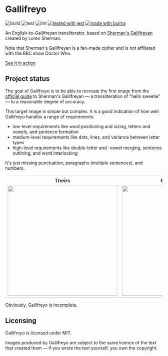 # Gallifreyo

![build](https://github.com/rossjrw/gallifreyo/workflows/build/badge.svg)
![test](https://github.com/rossjrw/gallifreyo/workflows/test/badge.svg)
![lint](https://github.com/rossjrw/gallifreyo/workflows/lint/badge.svg)
[![tested with jest](https://img.shields.io/badge/tested_with-jest-99424f?logo=jest)](https://github.com/facebook/jest)
[![made with bulma](https://img.shields.io/badge/made_with-bulma-00d1b2?logo=bulma)](https://bulma.io)

An English-to-Gallifreyan transliterator, based on
[Sherman's Gallifreyan](https://shermansplanet.com/gallifreyan/)
created by Loren Sherman.

Note that Sherman's Gallifreyan is a fan-made cipher and is not affiliated with
the BBC show Doctor Who.

[See it in action](https://rossjrw.com/gallifreyo)

## Project status

The goal of Gallifreyo is to be able to recreate the first image from the
[official guide](https://shermansplanet.com/gallifreyan/guide.pdf) to Sherman's
Gallifreyan &mdash; a transliteration of "hello sweetie" &mdash; to a
reasonable degree of accuracy.

This target image is simple but complex. It is a good indication of how well
Gallifreyo handles a range of requirements:

* low-level requirements like word positioning and sizing, letters and vowels,
  and sentence formation
* medium-level requirements like dots, lines, and variance between letter types
* high-level requirements like double-letter and -vowel merging, sentence
  outlining, and word interlocking

It's just missing punctuation, paragraphs (multiple sentences), and numbers.

Theirs | Ours (v0.2.0)
--- | ---
<image width="350" src="https://raw.githubusercontent.com/rossjrw/gallifreyo/master/assets/hello-sweetie-sherman.png"> | <image width="350" src="https://raw.githubusercontent.com/rossjrw/gallifreyo/master/assets/hello-sweetie-0.2.0.png">

Obviously, Gallifreyo is incomplete.

## Licensing

Gallifreyo is licensed under MIT.

Images produced by Gallifreyo are subject to the same licence of the text that
created them &mdash; if you wrote the text yourself, you own the copyright.
